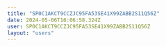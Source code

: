 ```yaml
---
title: "SP0C1AKCT9CCZJC95FA53SE41X99ZABB2S11Q56Z"
date: 2024-05-06T16:06:58.324Z
user: SP0C1AKCT9CCZJC95FA53SE41X99ZABB2S11Q56Z
layout: "users"
---
```

    